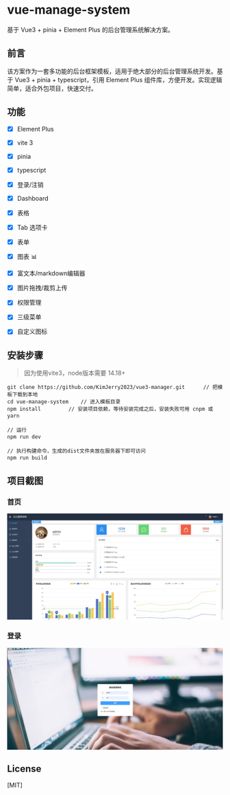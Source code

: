 # vue-manage-system

基于 Vue3 + pinia + Element Plus 的后台管理系统解决方案。

## 前言

该方案作为一套多功能的后台框架模板，适用于绝大部分的后台管理系统开发。基于 Vue3 + pinia + typescript，引用 Element Plus 组件库，方便开发。实现逻辑简单，适合外包项目，快速交付。

## 功能

-   [x] Element Plus
-   [x] vite 3
-   [x] pinia
-   [x] typescript
-   [x] 登录/注销
-   [x] Dashboard
-   [x] 表格
-   [x] Tab 选项卡
-   [x] 表单
-   [x] 图表 :bar_chart:
-   [x] 富文本/markdown编辑器
-   [x] 图片拖拽/裁剪上传
-   [x] 权限管理
-   [x] 三级菜单
-   [x] 自定义图标


## 安装步骤
> 因为使用vite3，node版本需要 14.18+

```
git clone https://github.com/KimJerry2023/vue3-manager.git      // 把模板下载到本地
cd vue-manage-system    // 进入模板目录
npm install         // 安装项目依赖，等待安装完成之后，安装失败可用 cnpm 或 yarn

// 运行
npm run dev

// 执行构建命令，生成的dist文件夹放在服务器下即可访问
npm run build
```

## 项目截图

### 首页

![Image text](https://raw.githubusercontent.com/KimJerry2023/vue3-manager/main/screenshots/screen1.jpg)

### 登录

![Image text](https://raw.githubusercontent.com/KimJerry2023/vue3-manager/main/screenshots/screen2.jpg)

## License

[MIT]